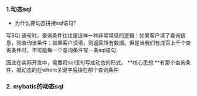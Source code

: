 ### 1.动态sql
* 为什么要动态拼接sql语句?

写SQL语句时，查询条件往往是这样一种非常常见的逻辑：如果客户填了查询信息，则查询该条件；如果客户没填，则返回所有数据。但是当我们有成百上千个查询条件时，不可能每一个查询条件写一条sql语句.

因此在实际开发中，需要将sql语句写成动态的形式。
**核心思想:**有那个查询条件，就动态的在where关键字后挂在那个查询条件

### 2. mybatis的动态sql